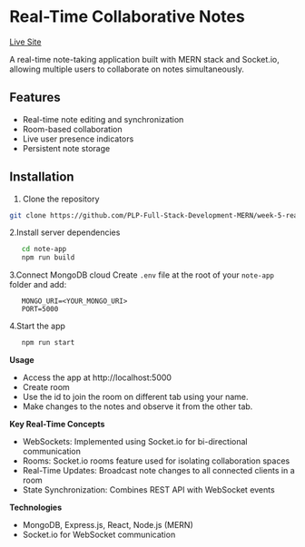 # Real-Time Collaborative Notes

[Live Site](https://real-time-note-app.onrender.com)

A real-time note-taking application built with MERN stack and Socket.io, allowing multiple users to collaborate on notes simultaneously.

## Features

- Real-time note editing and synchronization
- Room-based collaboration
- Live user presence indicators
- Persistent note storage

## Installation

1. Clone the repository

```bash
git clone https://github.com/PLP-Full-Stack-Development-MERN/week-5-real-time-communication-with-socket-io-SaddamTechie.git note-app
```

2.Install server dependencies

```bash
   cd note-app
   npm run build
```

3.Connect MongoDB cloud
Create `.env` file at the root of your `note-app` folder and add:

```
   MONGO_URI=<YOUR_MONGO_URI>
   PORT=5000
```

4.Start the app

```bash
   npm run start
```

**Usage**

- Access the app at http://localhost:5000
- Create room
- Use the id to join the room on different tab using your name.
- Make changes to the notes and observe it from the other tab.

**Key Real-Time Concepts**

- WebSockets: Implemented using Socket.io for bi-directional communication
- Rooms: Socket.io rooms feature used for isolating collaboration spaces
- Real-Time Updates: Broadcast note changes to all connected clients in a room
- State Synchronization: Combines REST API with WebSocket events

**Technologies**

- MongoDB, Express.js, React, Node.js (MERN)
- Socket.io for WebSocket communication
